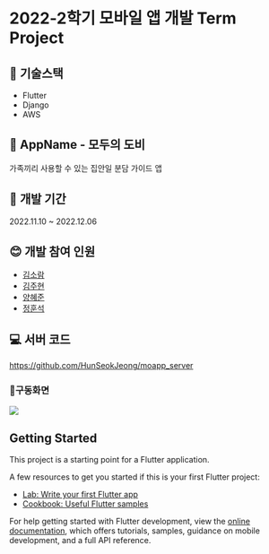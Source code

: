 # 2022-2학기 모바일 앱 개발 Term Project 


## :fork_and_knife: 기술스택
* Flutter
* Django
* AWS


## :seedling: AppName - 모두의 도비
가족끼리 사용할 수 있는 집안일 분담 가이드 앱


## :calendar: 개발 기간
2022.11.10 ~ 2022.12.06</br>



## :blush: 개발 참여 인원
* [김소람](https://github.com/piriram)
* [김주현](https://github.com/JooHyeonKim)
* [양혜준](https://github.com/YangHyeJun)
* [정훈석](https://github.com/HunSeokJeong)

## :computer: 서버 코드
https://github.com/HunSeokJeong/moapp_server

### :running:구동화면
<img src=https://user-images.githubusercontent.com/44901486/216235589-559ee7ac-bba1-4256-9d73-7b493938cd97.gif>

## Getting Started

This project is a starting point for a Flutter application.

A few resources to get you started if this is your first Flutter project:

- [Lab: Write your first Flutter app](https://docs.flutter.dev/get-started/codelab)
- [Cookbook: Useful Flutter samples](https://docs.flutter.dev/cookbook)

For help getting started with Flutter development, view the
[online documentation](https://docs.flutter.dev/), which offers tutorials,
samples, guidance on mobile development, and a full API reference.

